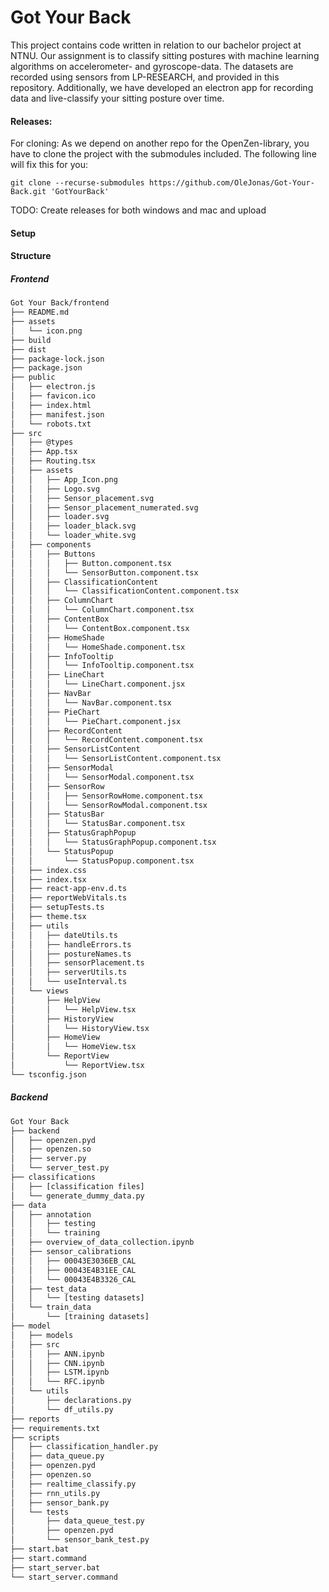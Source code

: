 # Got Your Back

This project contains code written in relation to our bachelor project at NTNU. Our assignment is to classify sitting postures with machine learning algorithms on accelerometer- and gyroscope-data. The datasets are recorded using sensors from LP-RESEARCH, and provided in this repository. Additionally, we have developed an electron app for recording data and live-classify your sitting posture over time.

#### Releases:

For cloning:
As we depend on another repo for the OpenZen-library, you have to clone the project with the submodules included. The following line will fix this for you:

`git clone --recurse-submodules https://github.com/OleJonas/Got-Your-Back.git 'GotYourBack'`

TODO:
Create releases for both windows and mac and upload

#### Setup

#### Structure

##### Frontend

```bash
Got Your Back/frontend
├── README.md
├── assets
│   └── icon.png
├── build
├── dist
├── package-lock.json
├── package.json
├── public
│   ├── electron.js
│   ├── favicon.ico
│   ├── index.html
│   ├── manifest.json
│   └── robots.txt
├── src
│   ├── @types
│   ├── App.tsx
│   ├── Routing.tsx
│   ├── assets
│   │   ├── App_Icon.png
│   │   ├── Logo.svg
│   │   ├── Sensor_placement.svg
│   │   ├── Sensor_placement_numerated.svg
│   │   ├── loader.svg
│   │   ├── loader_black.svg
│   │   └── loader_white.svg
│   ├── components
│   │   ├── Buttons
│   │   │   ├── Button.component.tsx
│   │   │   └── SensorButton.component.tsx
│   │   ├── ClassificationContent
│   │   │   └── ClassificationContent.component.tsx
│   │   ├── ColumnChart
│   │   │   └── ColumnChart.component.tsx
│   │   ├── ContentBox
│   │   │   └── ContentBox.component.tsx
│   │   ├── HomeShade
│   │   │   └── HomeShade.component.tsx
│   │   ├── InfoTooltip
│   │   │   └── InfoTooltip.component.tsx
│   │   ├── LineChart
│   │   │   └── LineChart.component.jsx
│   │   ├── NavBar
│   │   │   └── NavBar.component.tsx
│   │   ├── PieChart
│   │   │   └── PieChart.component.jsx
│   │   ├── RecordContent
│   │   │   └── RecordContent.component.tsx
│   │   ├── SensorListContent
│   │   │   └── SensorListContent.component.tsx
│   │   ├── SensorModal
│   │   │   └── SensorModal.component.tsx
│   │   ├── SensorRow
│   │   │   ├── SensorRowHome.component.tsx
│   │   │   └── SensorRowModal.component.tsx
│   │   ├── StatusBar
│   │   │   └── StatusBar.component.tsx
│   │   ├── StatusGraphPopup
│   │   │   └── StatusGraphPopup.component.tsx
│   │   └── StatusPopup
│   │       └── StatusPopup.component.tsx
│   ├── index.css
│   ├── index.tsx
│   ├── react-app-env.d.ts
│   ├── reportWebVitals.ts
│   ├── setupTests.ts
│   ├── theme.tsx
│   ├── utils
│   │   ├── dateUtils.ts
│   │   ├── handleErrors.ts
│   │   ├── postureNames.ts
│   │   ├── sensorPlacement.ts
│   │   ├── serverUtils.ts
│   │   └── useInterval.ts
│   └── views
│       ├── HelpView
│       │   └── HelpView.tsx
│       ├── HistoryView
│       │   └── HistoryView.tsx
│       ├── HomeView
│       │   └── HomeView.tsx
│       └── ReportView
│           └── ReportView.tsx
└── tsconfig.json
```

##### Backend

```bash
Got Your Back
├── backend
│   ├── openzen.pyd
│   ├── openzen.so
│   ├── server.py
│   └── server_test.py
├── classifications
│   ├── [classification files]
│   └── generate_dummy_data.py
├── data
│   ├── annotation
│   │   ├── testing
│   │   └── training
│   ├── overview_of_data_collection.ipynb
│   ├── sensor_calibrations
│   │   ├── 00043E3036EB_CAL
│   │   ├── 00043E4B31EE_CAL
│   │   └── 00043E4B3326_CAL
│   ├── test_data
│   │   └── [testing datasets]
│   └── train_data
│       └── [training datasets]
├── model
│   ├── models
│   ├── src
│   │   ├── ANN.ipynb
│   │   ├── CNN.ipynb
│   │   ├── LSTM.ipynb
│   │   └── RFC.ipynb
│   └── utils
│       ├── declarations.py
│       └── df_utils.py
├── reports
├── requirements.txt
├── scripts
│   ├── classification_handler.py
│   ├── data_queue.py
│   ├── openzen.pyd
│   ├── openzen.so
│   ├── realtime_classify.py
│   ├── rnn_utils.py
│   ├── sensor_bank.py
│   └── tests
│       ├── data_queue_test.py
│       ├── openzen.pyd
│       └── sensor_bank_test.py
├── start.bat
├── start.command
├── start_server.bat
└── start_server.command
```
